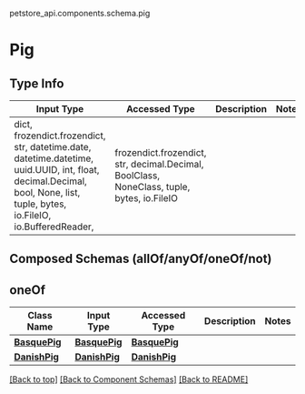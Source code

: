 <a name="top"></a>
petstore_api.components.schema.pig
# Pig

## Type Info
Input Type | Accessed Type | Description | Notes
------------ | ------------- | ------------- | -------------
dict, frozendict.frozendict, str, datetime.date, datetime.datetime, uuid.UUID, int, float, decimal.Decimal, bool, None, list, tuple, bytes, io.FileIO, io.BufferedReader,  | frozendict.frozendict, str, decimal.Decimal, BoolClass, NoneClass, tuple, bytes, io.FileIO |  |

## Composed Schemas (allOf/anyOf/oneOf/not)
## oneOf
Class Name | Input Type | Accessed Type | Description | Notes
------------- | ------------- | ------------- | ------------- | -------------
[**BasquePig**](basque_pig.BasquePig.md) | [**BasquePig**](basque_pig.BasquePig.md) | [**BasquePig**](basque_pig.BasquePig.md) |  |
[**DanishPig**](danish_pig.DanishPig.md) | [**DanishPig**](danish_pig.DanishPig.md) | [**DanishPig**](danish_pig.DanishPig.md) |  |

[[Back to top]](#top) [[Back to Component Schemas]](../../../README.md#Component-Schemas) [[Back to README]](../../../README.md)
